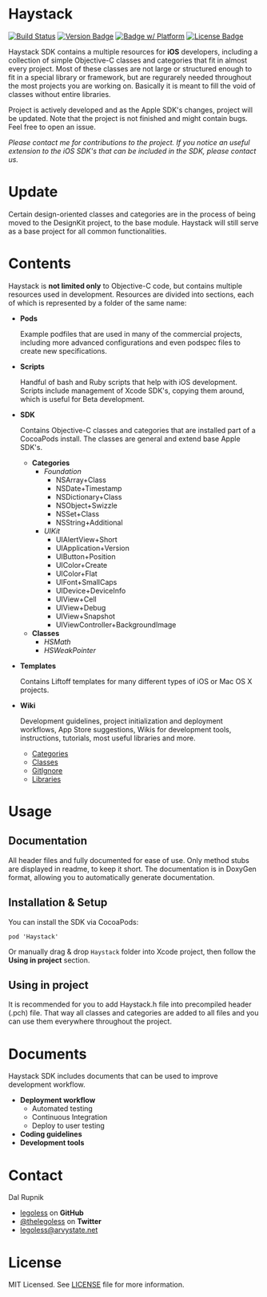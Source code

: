 Haystack
========

[![Build Status](https://travis-ci.org/Legoless/DesignKit.svg)](https://travis-ci.org/Legoless/DesignKit) [![Version Badge](https://cocoapod-badges.herokuapp.com/v/Haystack/badge.png)](http://www.google.com)  [![Badge w/ Platform](https://cocoapod-badges.herokuapp.com/p/NSStringMask/badge.svg)](https://cocoadocs.org/docsets/NSStringMask)  [![License Badge](https://go-shields.herokuapp.com/license-MIT-blue.png)](http://www.google.com) 

Haystack SDK contains a multiple resources for **iOS** developers, including a collection of simple Objective-C classes and categories that fit in almost every project. Most of these classes are not large or structured enough to fit in a special library or framework, but are regurarely needed throughout the most projects you are working on. Basically it is meant to fill the void of classes without entire libraries.

Project is actively developed and as the Apple SDK's changes, project will be updated. Note that the project is not finished and might contain bugs. Feel free to open an issue.

*Please contact me for contributions to the project. If you notice an useful extension to the iOS SDK's that can be included in the SDK, please contact us.*

Update
========
Certain design-oriented classes and categories are in the process of being moved to the DesignKit project, to the base module. Haystack will still serve as a base project for all common functionalities.

Contents
========
Haystack is **not limited only** to Objective-C code, but contains multiple resources used in development. Resources are divided into sections, each of which is represented by a folder of the same name:

- **Pods**

   Example podfiles that are used in many of the commercial projects, including more advanced configurations and even podspec files to create new specifications.  
   
   
- **Scripts**

   Handful of bash and Ruby scripts that help with iOS development. Scripts include management of Xcode SDK's, copying them around, which is useful for Beta development.

- **SDK**

   Contains Objective-C classes and categories that are installed part of a CocoaPods install. The classes are general and extend base Apple SDK's.  
   
   - **Categories**
     - *Foundation*
        - NSArray+Class
        - NSDate+Timestamp
        - NSDictionary+Class
        - NSObject+Swizzle
        - NSSet+Class
        - NSString+Additional
     - *UIKit*
        - UIAlertView+Short
        - UIApplication+Version
        - UIButton+Position
        - UIColor+Create
        - UIColor+Flat
        - UIFont+SmallCaps
        - UIDevice+DeviceInfo
        - UIView+Cell
        - UIView+Debug
        - UIView+Snapshot
        - UIViewController+BackgroundImage
   - **Classes**
     - *HSMath*
     - *HSWeakPointer*

- **Templates**

   Contains Liftoff templates for many different types of iOS or Mac OS X projects.

- **Wiki**

   Development guidelines, project initialization and deployment workflows, App Store suggestions, Wikis for development tools, instructions, tutorials, most useful libraries and more.  
   
   - [Categories](https://github.com/Legoless/Haystack/blob/master/Wiki/Categories.md)
   - [Classes](https://github.com/Legoless/Haystack/blob/master/Wiki/Classes.md)
   - [GitIgnore](https://github.com/Legoless/Haystack/blob/master/Wiki/GitIgnore.md)
   - [Libraries](https://github.com/Legoless/Haystack/blob/master/Wiki/Libraries.md)

Usage
=======

Documentation
-------
All header files and fully documented for ease of use. Only method stubs are displayed in readme, to keep it short. The documentation is in DoxyGen format, allowing you to automatically generate documentation.

Installation & Setup
--------
You can install the SDK via CocoaPods:
```
pod 'Haystack'
```

Or manually drag & drop `Haystack` folder into Xcode project, then follow the **Using in project** section.

Using in project
--------
It is recommended for you to add Haystack.h file into precompiled header (.pch) file. That way all classes and categories are added to all files and you can use them everywhere throughout the project.

Documents
=======
Haystack SDK includes documents that can be used to improve development workflow.

- **Deployment workflow**
  - Automated testing
  - Continuous Integration
  - Deploy to user testing
- **Coding guidelines**
- **Development tools**

Contact
======

Dal Rupnik

- [legoless](https://github.com/legoless) on **GitHub**
- [@thelegoless](https://twitter.com/thelegoless) on **Twitter**
- [legoless@arvystate.net](mailto:legoless@arvystate.net)

License
======

MIT Licensed. See [LICENSE](https://github.com/Legoless/Haystack/blob/master/LICENSE) file for more information.
